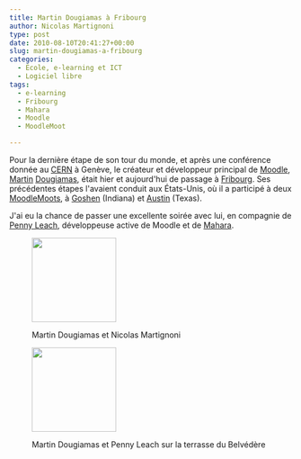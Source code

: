 ```yaml
---
title: Martin Dougiamas à Fribourg
author: Nicolas Martignoni
type: post
date: 2010-08-10T20:41:27+00:00
slug: martin-dougiamas-a-fribourg
categories:
  - École, e-learning et ICT
  - Logiciel libre
tags:
  - e-learning
  - Fribourg
  - Mahara
  - Moodle
  - MoodleMoot

---
```

Pour la dernière étape de son tour du monde, et après une conférence donnée au [CERN][1] à Genève, le créateur et développeur principal de [Moodle][2], [Martin][3] [Dougiamas][4], était hier et aujourd'hui de passage à [Fribourg][5]. Ses précédentes étapes l'avaient conduit aux États-Unis, où il a participé à deux [MoodleMoots][6], à [Goshen][7] (Indiana) et [Austin][8] (Texas).

J'ai eu la chance de passer une excellente soirée avec lui, en compagnie de [Penny Leach][9], développeuse active de Moodle et de [Mahara][10].

<div id='gallery-1' class='gallery galleryid-635 gallery-columns-2 gallery-size-thumbnail gallery1'>
  <figure class="gallery-item"> 
  
  <div class="gallery-icon">
    <a href="https://blog.martignoni.net/wp-content/uploads/2010/08/Martin_Nicolas.jpg" title="" rel="gallery1"><img src="https://blog.martignoni.net/wp-content/uploads/2010/08/Martin_Nicolas-150x150.jpg" width="150" height="150" alt="" /></a>
  </div><figcaption class="gallery-caption" id="caption639">
  
  <span class="imagedescription">Martin Dougiamas et Nicolas Martignoni</span><br /> </figcaption></figure><figure class="gallery-item"> 
  
  <div class="gallery-icon">
    <a href="https://blog.martignoni.net/wp-content/uploads/2010/08/Martin_Penny.jpg" title="" rel="gallery1"><img src="https://blog.martignoni.net/wp-content/uploads/2010/08/Martin_Penny-150x150.jpg" width="150" height="150" alt="" /></a>
  </div><figcaption class="gallery-caption" id="caption640">
  
  <span class="imagedescription">Martin Dougiamas et Penny Leach sur la terrasse du Belvédère</span><br /> </figcaption></figure>
</div>

 [1]: http://public.web.cern.ch/public/
 [2]: http://moodle.org/
 [3]: http://en.wikipedia.org/wiki/Martin_Dougiamas
 [4]: http://dougiamas.com/
 [5]: http://www.fribourgtourisme.ch/
 [6]: http://moodlemoot.org/mod/resource/view.php?id=11
 [7]: http://www.goshen.edu/moodle/
 [8]: http://www.moot-us.com/austin/
 [9]: http://she.geek.nz/
 [10]: http://mahara.org/